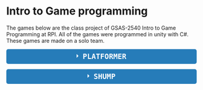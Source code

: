 # Intro to Game programming
The games below are the class project of GSAS-2540 Intro to Game Programming at RPI. All of the games were programmed in unity with C#. These games are made on a solo team.

<style>
.wrap-collabsible {
  margin-bottom: 1.2rem 0;
}

input[type='checkbox'] {
  display: none;
}

.lbl-toggle {
  display: block;

  font-weight: bold;
  font-family: monospace;
  font-size: 1.2rem;
  text-transform: uppercase;
  text-align: center;

  padding: 0.5rem;

  background: #267CB9;
  color: #fff;

  cursor: pointer;

  border-radius: 5px;
  transition: all 0.25s ease-out;

}

.lbl-toggle:hover {
  color: #ccc;
}

.lbl-toggle::before {
  content: ' ';
  display: inline-block;

  border-top: 5px solid transparent;
  border-bottom: 5px solid transparent;
  border-left: 5px solid currentColor;
  vertical-align: middle;
  margin-right: .7rem;
  transform: translateY(-2px);

  transition: transform .2s ease-out;
}

.toggle:checked + .lbl-toggle::before {
  transform: rotate(90deg) translateX(-3px);
}

.collapsible-content {
  max-height: 0px;
  overflow: hidden;
  transition: max-height .25s ease-in-out;
}

.toggle:checked + .lbl-toggle + .collapsible-content {
  max-height: 100vh;
}

.toggle:checked + .lbl-toggle {
  border-bottom-right-radius: 0;
  border-bottom-left-radius: 0;
}

.collapsible-content .content-inner {
  background: rgba(60, 60, 60, .2);
  border-bottom: 1px solid rgba(60, 60, 60, .45);
  border-bottom-left-radius: 7px;
  border-bottom-right-radius: 7px;
  padding: .5rem 1rem;
}
</style>

<div class="wrap-collabsible">
  <input id="collapsible3" class="toggle" type="checkbox">
  <label for="collapsible3" class="lbl-toggle">Platformer</label>
  <div class="collapsible-content">
    <div class="content-inner">
      This game is a platformer game. The player needs to overcome the barriers and reach the goal on the right.\
      **Control method:**\
       WASD or ↑↓←→ for direction, space for jump. Hold space on the wall to climb up.
      <iframe frameborder="0" src="https://itch.io/embed-upload/2622018?color=333333" allowfullscreen="" width="400" height="300"><a href="https://moritomo.itch.io/platformer">Play Platformer on itch.io</a></iframe>
    </div>
  </div>
</div>
<p style="margin-bottom: 5px;"></p>

<div class="wrap-collabsible">
  <input id="collapsible4" class="toggle" type="checkbox">
  <label for="collapsible4" class="lbl-toggle">Shump</label>
  <div class="collapsible-content">
    <div class="content-inner">
      <p style="margin: 0px;">Shump (Shoot them up) is a shooting game.</p>
      <iframe frameborder="0" src="https://itch.io/embed/735154?linkback=true" width="100%" height="150"><a href="https://moritomo.itch.io/shump">Shump by Moritomo</a></iframe>
    </div>
  </div>
</div>
<p style="margin-bottom: 5px;"></p>
